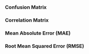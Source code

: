 ### Confusion Matrix

### Correlation Matrix

### Mean Absolute Error (MAE)

### Root Mean Squared Error (RMSE)
